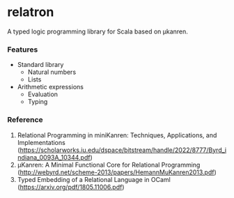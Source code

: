 # relatron

A typed logic programming library for Scala based on µkanren.

### Features
* Standard library
  * Natural numbers
  * Lists
* Arithmetic expressions
  * Evaluation
  * Typing

### Reference
1. Relational Programming in miniKanren: Techniques, Applications, and Implementations (https://scholarworks.iu.edu/dspace/bitstream/handle/2022/8777/Byrd_indiana_0093A_10344.pdf)
3. µKanren: A Minimal Functional Core for Relational Programming (http://webyrd.net/scheme-2013/papers/HemannMuKanren2013.pdf)
2. Typed Embedding of a Relational Language in OCaml (https://arxiv.org/pdf/1805.11006.pdf)
